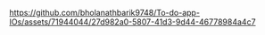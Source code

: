 https://github.com/bholanathbarik9748/To-do-app-IOs/assets/71944044/27d982a0-5807-41d3-9d44-46778984a4c7

